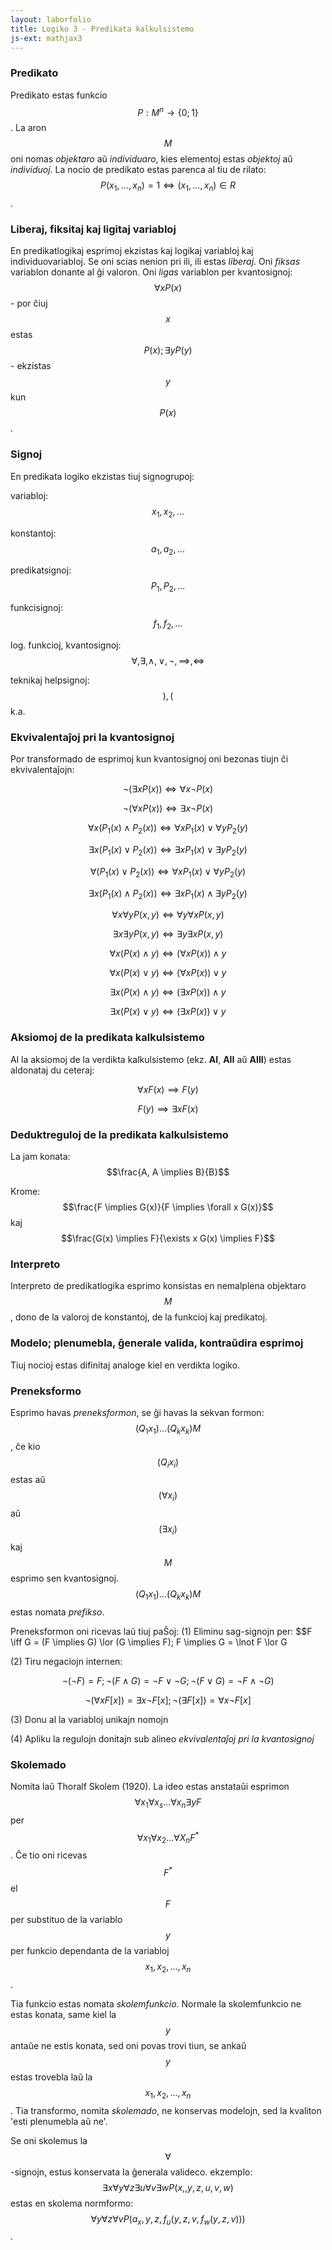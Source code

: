 ```yaml
---
layout: laborfolio
title: Logiko 3 - Predikata kalkulsistemo
js-ext: mathjax3
---
```


### Predikato

Predikato estas funkcio $$P: M^n \rightarrow \{0;1\}$$. La aron $$M$$ oni nomas *objektaro* aŭ *individuaro*, 
kies elementoj estas *objektoj* aŭ *individuoj*. La nocio de predikato estas parenca al tiu de rilato: 
$$P(x_1,...,x_n) = 1 \iff (x_1,...,x_n) \in R$$.

### Liberaj, fiksitaj kaj ligitaj variabloj

En predikatlogikaj esprimoj ekzistas kaj logikaj variabloj kaj individuovariabloj. Se oni scias nenion pri ili, ili estas *liberaj*.
Oni *fiksas* variablon donante al ĝi valoron. Oni *ligas* variablon per kvantosignoj: 
$$\forall x P(x)$$ - por ĉiuj $$x$$ estas $$P(x); \exists y P(y)$$ - ekzistas $$y$$ kun $$P(x)$$.

### Signoj

En predikata logiko ekzistas tiuj signogrupoj:

variabloj: $$x_1, x_2,...$$

konstantoj: $$a_1,a_2,...$$

predikatsignoj: $$P_1,P_2,...$$

funkcisignoj: $$f_1,f_2,...$$

log. funkcioj, kvantosignoj: $$\forall, \exists, \land, \lor, \lnot, \implies, \iff$$

teknikaj helpsignoj: $$),($$ k.a.

### Ekvivalentaĵoj pri la kvantosignoj

Por transformado de esprimoj kun kvantosignoj oni bezonas tiujn ĉi ekvivalentaĵojn:

$$\lnot(\exists x P(x)) \iff \forall x \lnot P(x)$$

$$\lnot(\forall x P(x)) \iff \exists x \lnot P(x)$$

$$\forall x (P_1(x) \land P_2(x)) \iff \forall x P_1(x) \lor \forall y P_2(y)$$

$$\exists x (P_1(x) \lor P_2(x)) \iff \exists x P_1(x) \lor \exists y P_2(y)$$

$$\forall (P_1(x) \lor P_2(x)) \iff \forall x P_1(x) \lor \forall y P_2(y)$$

$$\exists x (P_1(x) \land P_2(x)) \iff \exists x P_1(x) \land \exists y P_2(y)$$

$$\forall x \forall y P(x,y) \iff \forall y \forall x P(x,y)$$

$$\exists x \exists y P(x,y) \iff \exists y \exists x P(x,y)$$

$$\forall x (P(x) \land y) \iff (\forall x P(x)) \land y$$

$$\forall x (P(x) \lor y) \iff (\forall x P(x)) \lor y$$

$$\exists x (P(x) \land y) \iff (\exists x P(x)) \land y$$

$$\exists x (P(x) \lor y) \iff (\exists x P(x)) \lor y$$

### Aksiomoj de la predikata kalkulsistemo

Al la aksiomoj de la verdikta kalkulsistemo (ekz. **AI**, **AII** aŭ **AIII**) estas aldonataj du ceteraj:

$$\forall x F(x) \implies F(y)$$

$$F(y) \implies \exists x F(x)$$

### Deduktreguloj de la predikata kalkulsistemo

La jam konata: $$\frac{A, A \implies B}{B}$$

Krome: $$\frac{F \implies G(x)}{F \implies \forall x G(x)}$$ kaj 
$$\frac{G(x) \implies F}{\exists x G(x) \implies F}$$

### Interpreto

Interpreto de predikatlogika esprimo konsistas en nemalplena objektaro $$M$$,
dono de la valoroj de konstantoj, de la funkcioj kaj predikatoj.

### Modelo; plenumebla, ĝenerale valida, kontraŭdira esprimoj

Tiuj nocioj estas difinitaj analoge kiel en verdikta logiko.

### Preneksformo

Esprimo havas *preneksformon*, se ĝi havas la sekvan formon:
$$(Q_1 x_1)...(Q_k x_k)M$$,
ĉe kio $$(Q_i x_i)$$ estas aŭ $$(\forall x_i)$$ aŭ $$(\exists x_i)$$ kaj $$M$$ esprimo sen kvantosignoj. 
$$(Q_1 x_1)...(Q_k x_k)M$$ estas nomata *prefikso*.

Preneksformon oni ricevas laŭ tiuj paŠoj:
(1) Eliminu sag-signojn per:
$$F \iff G = (F \implies G) \lor (G \implies F); F \implies G = \lnot F \lor G

(2) Tiru negaciojn internen:

$$\lnot(\lnot F) = F; \lnot(F \land G) = \lnot F \lor \lnot G; \lnot(F \lor G) = \lnot F \land \lnot G)$$

$$\lnot(\forall x F[x]) = \exists x \lnot F[x]; \lnot (\exists F[x]) = \forall x \lnot F[x]$$

(3) Donu al la variabloj unikajn nomojn

(4) Apliku la regulojn donitajn sub alineo *ekvivalentaĵoj pri la kvantosignoj*

### Skolemado 

Nomita laŭ Thoralf Skolem (1920). La ideo estas anstataŭi esprimon
$$\forall x_1 \forall x_s...\forall x_n \exists y F$$ per
$$\forall x_1 \forall x_2...\forall X_n F^*$$. Ĉe tio oni ricevas
$$F^*$$ el $$F$$ per substituo de la variablo $$y$$ per funkcio dependanta de la variabloj
$$x_1,x_2,...,x_n$$.

Tia funkcio estas nomata *skolemfunkcio*. Normale la skolemfunkcio ne estas konata,
same kiel la $$y$$ antaŭe ne estis konata, sed oni povas trovi tiun, se ankaŭ $$y$$ estas trovebla
laŭ la $$x_1,x_2,...,x_n$$. Tia transformo, nomita *skolemado*, ne konservas modelojn, sed la kvaliton
'esti plenumebla aŭ ne'.

Se oni skolemus la $$\forall$$-signojn, estus konservata la ĝenerala valideco.
ekzemplo: $$\exists x \forall y \forall z \exists u \forall v \exists w P(x,,y,z,u,v,w)$$ estas
en skolema norm­for­mo: $$\forall y \forall z \forall v P(a_x,y,z,f_u(y,z,v,f_w(y,z,v)))$$.
